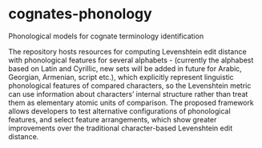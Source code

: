 # cognates-phonology
Phonological models for cognate terminology identification

The repository hosts resources for computing Levenshtein edit distance with phonological features for several alphabets - (currently the alphabest based on Latin and Cyrillic, new sets will be added in future for Arabic, Georgian, Armenian, script etc.), which explicitly represent linguistic phonological features of compared characters, so the Levenshtein metric can use information about characters’ internal structure rather than treat them as elementary atomic units of comparison. The proposed framework allows developers to test alternative configurations of phonological features, and select feature arrangements, which show greater improvements over the traditional character-based Levenshtein edit distance.
